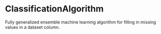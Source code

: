 # ClassificationAlgorithm
Fully generalized ensemble machine learning algorithm for filling in missing values in a dataset column.
